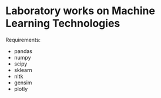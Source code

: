 # Laboratory works on Machine Learning Technologies

Requirements:
- pandas
- numpy
- scipy
- sklearn
- nltk
- gensim
- plotly